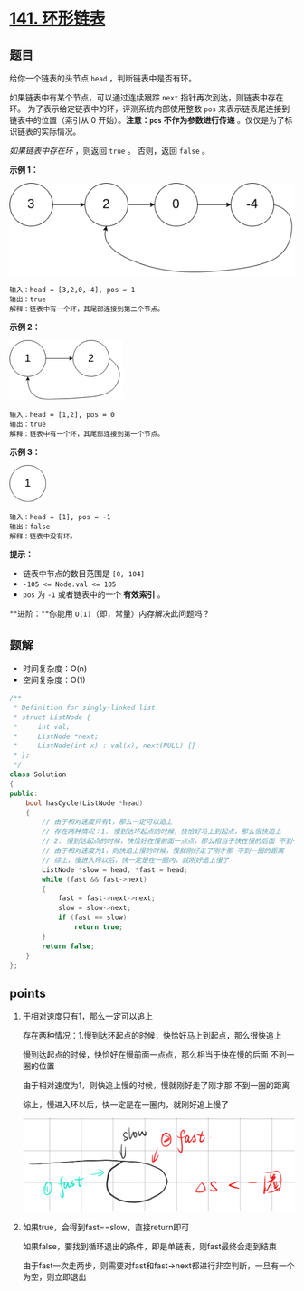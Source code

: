 # [141. 环形链表](https://leetcode.cn/problems/linked-list-cycle/)

## 题目

给你一个链表的头节点 `head` ，判断链表中是否有环。

如果链表中有某个节点，可以通过连续跟踪 `next` 指针再次到达，则链表中存在环。 为了表示给定链表中的环，评测系统内部使用整数 `pos` 来表示链表尾连接到链表中的位置（索引从 0 开始）。**注意：`pos` 不作为参数进行传递** 。仅仅是为了标识链表的实际情况。

*如果链表中存在环* ，则返回 `true` 。 否则，返回 `false` 。

 

**示例 1：**

![img](./assets/circularlinkedlist.png)

```
输入：head = [3,2,0,-4], pos = 1
输出：true
解释：链表中有一个环，其尾部连接到第二个节点。
```

**示例 2：**

![img](./assets/circularlinkedlist_test2.png)

```
输入：head = [1,2], pos = 0
输出：true
解释：链表中有一个环，其尾部连接到第一个节点。
```

**示例 3：**

![img](./assets/circularlinkedlist_test3.png)

```
输入：head = [1], pos = -1
输出：false
解释：链表中没有环。
```

 

**提示：**

- 链表中节点的数目范围是 `[0, 104]`
- `-105 <= Node.val <= 105`
- `pos` 为 `-1` 或者链表中的一个 **有效索引** 。

 

**进阶：**你能用 `O(1)`（即，常量）内存解决此问题吗？



## 题解

- 时间复杂度：O(n)
- 空间复杂度：O(1)

```cpp
/**
 * Definition for singly-linked list.
 * struct ListNode {
 *     int val;
 *     ListNode *next;
 *     ListNode(int x) : val(x), next(NULL) {}
 * };
 */
class Solution
{
public:
    bool hasCycle(ListNode *head)
    {
        // 由于相对速度只有1，那么一定可以追上
        // 存在两种情况：1. 慢到达环起点的时候，快恰好马上到起点，那么很快追上
        // 2. 慢到达起点的时候，快恰好在慢前面一点点，那么相当于快在慢的后面 不到一圈的位置
        // 由于相对速度为1，则快追上慢的时候，慢就刚好走了刚才那 不到一圈的距离
        // 综上，慢进入环以后，快一定是在一圈内，就刚好追上慢了
        ListNode *slow = head, *fast = head;
        while (fast && fast->next)
        {
            fast = fast->next->next;
            slow = slow->next;
            if (fast == slow)
                return true;
        }
        return false;
    }
};
```





## points

1. 于相对速度只有1，那么一定可以追上

   存在两种情况：1.慢到达环起点的时候，快恰好马上到起点，那么很快追上

   慢到达起点的时候，快恰好在慢前面一点点，那么相当于快在慢的后面 不到一圈的位置

   由于相对速度为1，则快追上慢的时候，慢就刚好走了刚才那 不到一圈的距离

   综上，慢进入环以后，快一定是在一圈内，就刚好追上慢了

   ![a2212a061199e4e503d711b9720d321a](./assets/a2212a061199e4e503d711b9720d321a.png)

2. 如果true，会得到fast==slow，直接return即可

   如果false，要找到循环退出的条件，即是单链表，则fast最终会走到结束

   由于fast一次走两步，则需要对fast和fast->next都进行非空判断，一旦有一个为空，则立即退出